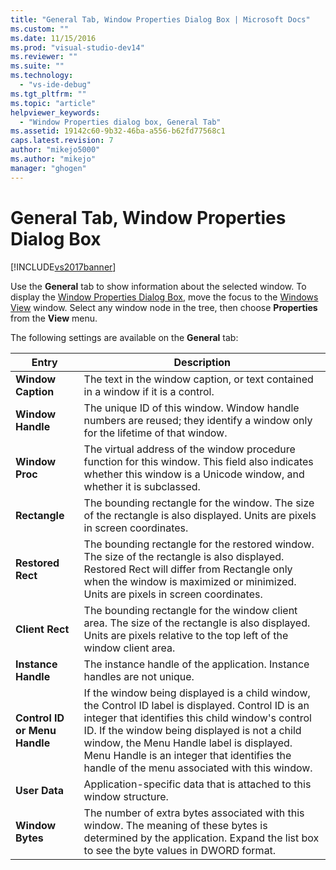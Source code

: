 ```yaml
---
title: "General Tab, Window Properties Dialog Box | Microsoft Docs"
ms.custom: ""
ms.date: 11/15/2016
ms.prod: "visual-studio-dev14"
ms.reviewer: ""
ms.suite: ""
ms.technology: 
  - "vs-ide-debug"
ms.tgt_pltfrm: ""
ms.topic: "article"
helpviewer_keywords: 
  - "Window Properties dialog box, General Tab"
ms.assetid: 19142c60-9b32-46ba-a556-b62fd77568c1
caps.latest.revision: 7
author: "mikejo5000"
ms.author: "mikejo"
manager: "ghogen"
---
```

# General Tab, Window Properties Dialog Box
[!INCLUDE[vs2017banner](../includes/vs2017banner.md)]

Use the **General** tab to show information about the selected window. To display the [Window Properties Dialog Box](../debugger/window-properties-dialog-box.md), move the focus to the [Windows View](../debugger/windows-view.md) window. Select any window node in the tree, then choose **Properties** from the **View** menu.  
  
 The following settings are available on the **General** tab:  
  
|Entry|Description|  
|-----------|-----------------|  
|**Window Caption**|The text in the window caption, or text contained in a window if it is a control.|  
|**Window Handle**|The unique ID of this window. Window handle numbers are reused; they identify a window only for the lifetime of that window.|  
|**Window Proc**|The virtual address of the window procedure function for this window. This field also indicates whether this window is a Unicode window, and whether it is subclassed.|  
|**Rectangle**|The bounding rectangle for the window. The size of the rectangle is also displayed. Units are pixels in screen coordinates.|  
|**Restored Rect**|The bounding rectangle for the restored window. The size of the rectangle is also displayed. Restored Rect will differ from Rectangle only when the window is maximized or minimized. Units are pixels in screen coordinates.|  
|**Client Rect**|The bounding rectangle for the window client area. The size of the rectangle is also displayed. Units are pixels relative to the top left of the window client area.|  
|**Instance Handle**|The instance handle of the application. Instance handles are not unique.|  
|**Control ID or Menu Handle**|If the window being displayed is a child window, the Control ID label is displayed. Control ID is an integer that identifies this child window's control ID. If the window being displayed is not a child window, the Menu Handle label is displayed. Menu Handle is an integer that identifies the handle of the menu associated with this window.|  
|**User Data**|Application-specific data that is attached to this window structure.|  
|**Window Bytes**|The number of extra bytes associated with this window. The meaning of these bytes is determined by the application. Expand the list box to see the byte values in DWORD format.|




